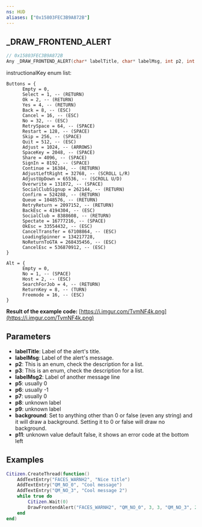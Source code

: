 ```yaml
---
ns: HUD
aliases: ["0x15803FEC3B9A872B"]
---
```

## _DRAW_FRONTEND_ALERT

```c
// 0x15803FEC3B9A872B
Any _DRAW_FRONTEND_ALERT(char* labelTitle, char* labelMsg, int p2, int p3, char* labelMsg2, int p5, int p6, int p7, char* p8, char p9, bool background, Any p11);
```

instructionalKey enum list:
```
Buttons = {
      Empty = 0,
      Select = 1, -- (RETURN)
      Ok = 2, -- (RETURN)
      Yes = 4, -- (RETURN)
      Back = 8, -- (ESC)
      Cancel = 16, -- (ESC)
      No = 32, -- (ESC)
      RetrySpace = 64, -- (SPACE)
      Restart = 128, -- (SPACE)
      Skip = 256, -- (SPACE)
      Quit = 512, -- (ESC)
      Adjust = 1024, -- (ARROWS)
      SpaceKey = 2048, -- (SPACE)
      Share = 4096, -- (SPACE)
      SignIn = 8192, -- (SPACE)
      Continue = 16384, -- (RETURN)
      AdjustLeftRight = 32768, -- (SCROLL L/R)
      AdjustUpDown = 65536, -- (SCROLL U/D)
      Overwrite = 131072, -- (SPACE)
      SocialClubSignup = 262144, -- (RETURN)
      Confirm = 524288, -- (RETURN)
      Queue = 1048576, -- (RETURN)
      RetryReturn = 2097152, -- (RETURN)
      BackEsc = 4194304, -- (ESC)
      SocialClub = 8388608, -- (RETURN)
      Spectate = 16777216, -- (SPACE)
      OkEsc = 33554432, -- (ESC)
      CancelTransfer = 67108864, -- (ESC)
      LoadingSpinner = 134217728,
      NoReturnToGTA = 268435456, -- (ESC)
      CancelEsc = 536870912, -- (ESC)
}

Alt = {
      Empty = 0,
      No = 1, -- (SPACE)
      Host = 2, -- (ESC)
      SearchForJob = 4, -- (RETURN)
      ReturnKey = 8, -- (TURN)
      Freemode = 16, -- (ESC)
}
```

**Result of the example code:** [https://i.imgur.com/TvmNF4k.png](https://i.imgur.com/TvmNF4k.png)

## Parameters
* **labelTitle**: Label of the alert's title. 
* **labelMsg**: Label of the alert's message.
* **p2**: This is an enum, check the description for a list.
* **p3**: This is an enum, check the description for a list.
* **labelMsg2**: Label of another message line
* **p5**: usually 0
* **p6**: usually -1
* **p7**: usually 0
* **p8**: unknown label
* **p9**: unknown label
* **background**: Set to anything other than 0 or false (even any string) and it will draw a background. Setting it to 0 or false will draw no background.
* **p11**: unknown value default false, it shows an error code at the bottom left

## Examples
```lua
Citizen.CreateThread(function()
	AddTextEntry("FACES_WARNH2", "Nice title")
	AddTextEntry("QM_NO_0", "Cool message")
	AddTextEntry("QM_NO_3", "Cool message 2")
	while true do
		Citizen.Wait(0)
		DrawFrontendAlert("FACES_WARNH2", "QM_NO_0", 3, 3, "QM_NO_3", 2, -1, false, "FM_NXT_RAC", "QM_NO_1", true, 10)
	end
end)
```
